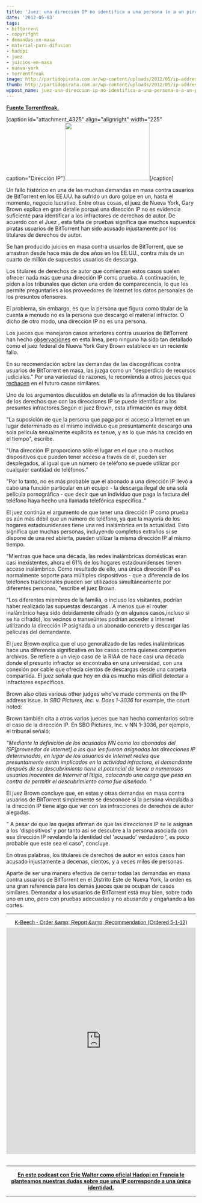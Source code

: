```yaml
---
title: 'Juez: una dirección IP no identifica a una persona (o a un pirata de BitTorrent)'
date: '2012-05-03'
tags:
- bittorrent
- copyrifght
- demandas-en-masa
- material-para-difusion
- hadopi
- juez
- juicios-en-masa
- nueva-york
- torrentfreak
image: http://partidopirata.com.ar/wp-content/uploads/2012/05/ip-address.png
thumb: http://partidopirata.com.ar/wp-content/uploads/2012/05/ip-address-150x150.png
wppost_name: juez-una-direccion-ip-no-identifica-a-una-persona-o-a-un-pirata-de-bittorrent
---
```


<strong><a href="http://torrentfreak.com/judge-an-ip-address-doesnt-identify-a-person-120503/" target="_blank">Fuente Torrentfreak.</a></strong>

[caption id="attachment_4325" align="alignright" width="225" caption="Dirección IP"]<a href="http://partidopirata.com.ar/wp-content/uploads/2012/05/ip-address.png"><img class="size-full wp-image-4325" title="ip-address" src="http://partidopirata.com.ar/wp-content/uploads/2012/05/ip-address.png" alt="" width="225" height="153" /></a>[/caption]

Un fallo histórico en una de las muchas demandas en masa contra usuarios de BitTorrent en los EE.UU. ha sufrido un duro golpe en un, hasta el momento,  negocio lucrativo. Entre otras cosas, el juez de Nueva York, Gary Brown explica en gran detalle porqué una dirección IP no es evidencia suficiente para identificar a los infractores de derechos de autor.  De acuerdo con el Juez , esta falta de pruebas significa que muchos supuestos piratas usuarios de BitTorrent han sido acusado injustamente por los titulares de derechos de autor.

Se han producido juicios en masa contra usuarios de BitTorrent, que se arrastran desde hace más de dos años en los EE.UU., contra más de un cuarto de millón de supuestos usuarios de descarga.

Los titulares de derechos de autor que comienzan estos casos suelen ofrecer nada más que una dirección IP como prueba. A continuación, le piden a los tribunales que dicten una orden de comparecencia, lo que les permite preguntarles a los proveedores de Internet los datos personales de los presuntos ofensores.

El problema, sin embargo, es que la persona que figura como titular de la cuenta a menudo no es la persona que descargó el material infractor.  O dicho de otro modo, una dirección IP no es una persona.

Los jueces que manejaron casos anteriores contra usuarios de BitTorrent han hecho <a href="http://torrentfreak.com/ip-address-not-a-person-bittorrent-case-judge-says-110503/">observaciones</a> en esta línea, pero ninguno ha sido tan detallado como el   juez federal  de Nueva York  Gary Brown establece en un reciente fallo.

En su recomendación sobre las demandas de las discográficas contra usuarios de  BitTorrent en masa, las juzga como un "desperdicio de recursos judiciales." Por una variedad de razones, le recomienda a otros jueces que <a href="http://fightcopyrighttrolls.com/2012/05/02/new-york-judge-blasts-trolls-practices-recommends-banning-mass-bittorent-lawsuits-in-the-district/">rechacen</a>  en el futuro casos similares.

Uno de los argumentos discutidos en detalle es la afirmación de los titulares de los derechos que con las direcciones IP se puede identificar a los presuntos infractores.Según el juez Brown, esta afirmación es muy débil.

"La suposición de que la persona que paga por el acceso a Internet en un lugar determinado es el mismo individuo que presuntamente descargó una sola película sexualmente explícita es tenue, y es lo que más ha crecido en el tiempo", escribe.

"Una dirección IP proporciona sólo el lugar en el que uno o muchos dispositivos que pueden tener acceso a través de él, pueden ser desplegados, al igual que un número de teléfono se puede utilizar por cualquier cantidad de teléfonos."

"Por lo tanto, no es más probable que el abonado a una dirección IP llevó a cabo una función particular en un equipo - la descarga ilegal de una sola película pornográfica - que decir que un individuo que paga la factura del teléfono haya hecho una llamada telefónica específica.."

El juez continúa el argumento de que tener una dirección IP como prueba es aún más débil que un número de teléfono, ya que la mayoría de los hogares estadounidenses tiene una red inalámbrica en la actualidad.  Esto significa que muchas personas, incluyendo completos extraños si se dispone de una red abierta, pueden utilizar la misma dirección IP al mismo tiempo.

"Mientras que hace una década, las redes inalámbricas domésticas eran casi inexistentes, ahora el 61% de los hogares estadounidenses tienen acceso inalámbrico.  Como resultado de ello, una única dirección IP es normalmente soporte para múltiples dispositivos - que a diferencia de los teléfonos tradicionales pueden ser utilizados simultáneamente por diferentes personas, "escribe el juez Brown.

"Los diferentes miembros de la familia, o incluso los visitantes, podrían haber realizado las supuestas descargas . A menos que el router inalámbrico haya sido debidamente cifrado (y en algunos casos,incluso si se ha cifrado), los vecinos o transeúntes podrían acceder a Internet utilizando la dirección IP asignada a un abonado concreto y descargar las películas del demandante.

El juez Brown explica que el uso generalizado de las redes inalámbricas hace una diferencia significativa en los casos contra quienes comparten archivos. Se refiere a un viejo caso de la RIAA de hace casi una década donde el presunto infractor se encontraba en una universidad, con una conexión por cable que ofrecía cientos de descargas desde una carpeta compartida.  El juez señala que hoy en día es mucho más difícil detectar a infractores específicos.

Brown also cites various other judges who’ve made comments on the IP-address issue. In <em>SBO Pictures, Inc. v. Does 1-3036</em> for example, the court noted:

Brown también cita a otros varios jueces que han hecho comentarios sobre el caso de la  dirección IP. En SBO Pictures, Inc. v NN 1-3036, por ejemplo, el tribunal señaló:

<em>"Mediante la definición de los acusados NN como los abonados del ISP[proveedor de internet]  a los que les fueron
asignadas las direcciones IP determinadas, en lugar de los usuarios de Internet reales que presuntamente están implicados en la actividad infractora, el demandante después de su descubrimiento tiene el potencial de llevar a numerosos usuarios inocentes de Internet al litigio,  colocando una carga que pesa en contra de permitir el descubrimiento como fue diseñado. "</em>

El juez Brown concluye que, en estas y otras demandas en masa contra usuarios de BitTorrent simplemente se desconoce si la persona vinculada a la dirección IP tiene algo que ver con las infracciones de derechos de autor alegadas.

" A pesar de que las quejas afirman  de que las direcciones IP se le asignan a los 'dispositivos' y por tanto así se descubre a la persona asociada con esa dirección IP revelando la identidad del 'acusado' verdadero ', es poco probable que este sea el caso", concluye.

En otras palabras, los titulares de derechos de autor en estos casos han acusado injustamente a decenas, cientos, y a veces miles de personas.

Aparte de ser una manera efectiva de cerrar todas las demandas en masa contra usuarios de  BitTorrent en el Distrito Este de Nueva York, la orden es una gran referencia para los demás jueces que se ocupan de casos similares. Demandar a los usuarios de BitTorrent está muy bien, sobre todo uno en uno, pero con pruebas adecuadas y no abusando y engañando a las cortes.

<hr />

<center>
<a style="margin: 12px auto 6px auto; font-family: Helvetica,Arial,Sans-serif; font-style: normal; font-variant: normal; font-weight: normal; font-size: 14px; line-height: normal; font-size-adjust: none; font-stretch: normal; -x-system-font: none; display: block; text-decoration: underline;" title="View K-Beech - Order &amp;amp; Report &amp;amp; Recommendation (Ordered 5-1-12) on Scribd" href="http://www.scribd.com/doc/92215098">K-Beech - Order &amp;amp; Report &amp;amp; Recommendation (Ordered 5-1-12)</a><iframe id="doc_33146" src="http://www.scribd.com/embeds/92215098/content?start_page=1&amp;view_mode=list" frameborder="0" scrolling="no" width="100%" height="600" data-auto-height="true" data-aspect-ratio=""></iframe></center>&nbsp;

<hr />
<p style="text-align: center;"><strong><a href="http://partidopirata.com.ar/2648/ahora-que-se-viene-la-criminalizacion-como-es-hadopi-en-francia-podcast">En este podcast con Eric Walter como oficial Hadopi en Francia le planteamos nuestras dudas sobre que una IP corresponde a una única identidad.</a></strong></p>


<hr />
